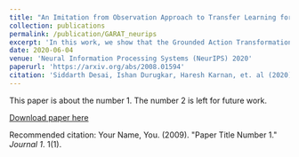 ```yaml
---
title: "An Imitation from Observation Approach to Transfer Learning for Dynamics Mismatch"
collection: publications
permalink: /publication/GARAT_neurips
excerpt: 'In this work, we show that the Grounded Action Transformation algorithm for Sim-to-Real transfer can be formulated as an Imitation from Observation problem. We propose a new algorithm called Generative Adversarial Reinforced Action Transformation (GARAT) for transfer learning to address Dynamics Mismatch between the source and target domains.'
date: 2020-06-04
venue: 'Neural Information Processing Systems (NeurIPS) 2020'
paperurl: 'https://arxiv.org/abs/2008.01594'
citation: 'Siddarth Desai, Ishan Durugkar, Haresh Karnan, et. al (2020). &quot;An Imitation from Observation approach to Transfer Learning with Dynamics Mismatch.&quot; <i>Journal 1</i>. 1(1).'
---
```

This paper is about the number 1. The number 2 is left for future work.

[Download paper here](http://academicpages.github.io/files/paper1.pdf)

Recommended citation: Your Name, You. (2009). "Paper Title Number 1." <i>Journal 1</i>. 1(1).
